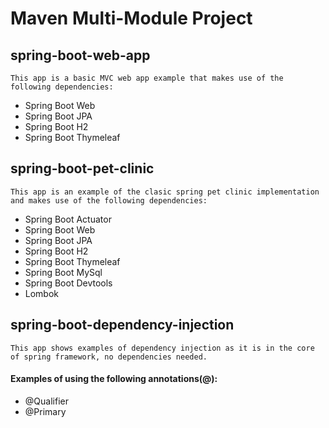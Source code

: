 # Maven Multi-Module Project

## spring-boot-web-app
    This app is a basic MVC web app example that makes use of the following dependencies:
- Spring Boot Web
- Spring Boot JPA
- Spring Boot H2
- Spring Boot Thymeleaf

## spring-boot-pet-clinic
    This app is an example of the clasic spring pet clinic implementation and makes use of the following dependencies:
- Spring Boot Actuator
- Spring Boot Web
- Spring Boot JPA
- Spring Boot H2
- Spring Boot Thymeleaf
- Spring Boot MySql
- Spring Boot Devtools
- Lombok

## spring-boot-dependency-injection
    This app shows examples of dependency injection as it is in the core of spring framework, no dependencies needed.
#### Examples of using the following annotations(@):
 - @Qualifier
 - @Primary